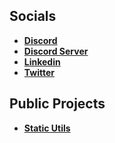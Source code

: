 ## Socials
* **[Discord](https://discord.com/users/237509022301814784)**  
* **[Discord Server](https://discord.gg/NqTnVf33ah)**
* **[Linkedin](https://www.linkedin.com/in/andraz-mesaric-sirec-207371114/)**  
* **[Twitter](https://twitter.com/lilBunnyRabbit_)**  

## Public Projects
* **[Static Utils](https://lilbunnyrabbit.github.io/static-utils/)**

<!--
**lilBunnyRabbit/lilBunnyRabbit** is a ✨ _special_ ✨ repository because its `README.md` (this file) appears on your GitHub profile.

Here are some ideas to get you started:

- 🔭 I’m currently working on ...
- 🌱 I’m currently learning ...
- 👯 I’m looking to collaborate on ...
- 🤔 I’m looking for help with ...
- 💬 Ask me about ...
- 📫 How to reach me: ...
- 😄 Pronouns: ...
- ⚡ Fun fact: ...
-->

